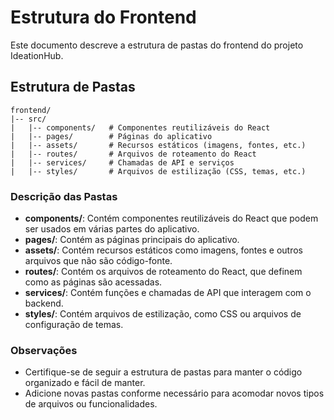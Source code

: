 # Estrutura do Frontend

Este documento descreve a estrutura de pastas do frontend do projeto IdeationHub.

## Estrutura de Pastas

```plaintext
frontend/
|-- src/
|   |-- components/   # Componentes reutilizáveis do React
|   |-- pages/        # Páginas do aplicativo
|   |-- assets/       # Recursos estáticos (imagens, fontes, etc.)
|   |-- routes/       # Arquivos de roteamento do React
|   |-- services/     # Chamadas de API e serviços
|   |-- styles/       # Arquivos de estilização (CSS, temas, etc.)
```

### Descrição das Pastas

- **components/**: Contém componentes reutilizáveis do React que podem ser usados em várias partes do aplicativo.
- **pages/**: Contém as páginas principais do aplicativo.
- **assets/**: Contém recursos estáticos como imagens, fontes e outros arquivos que não são código-fonte.
- **routes/**: Contém os arquivos de roteamento do React, que definem como as páginas são acessadas.
- **services/**: Contém funções e chamadas de API que interagem com o backend.
- **styles/**: Contém arquivos de estilização, como CSS ou arquivos de configuração de temas.

### Observações

- Certifique-se de seguir a estrutura de pastas para manter o código organizado e fácil de manter.
- Adicione novas pastas conforme necessário para acomodar novos tipos de arquivos ou funcionalidades.
